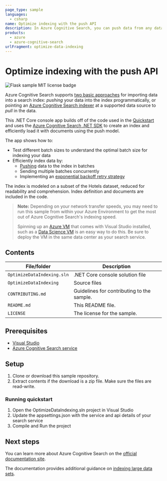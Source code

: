 ```yaml
---
page_type: sample
languages:
  - csharp
name: Optimize indexing with the push API
description: In Azure Cognitive Search, you can push data from any data source to an index. In this C# sample, learn how to index more efficiently.
products:
  - azure
  - azure-cognitive-search
urlFragment: optimize-data-indexing
---
```


# Optimize indexing with the push API

![Flask sample MIT license badge](https://img.shields.io/badge/license-MIT-green.svg)

Azure Cognitive Search supports [two basic approaches](https://docs.microsoft.com/azure/search/search-what-is-data-import) for importing data into a search index: *pushing* your data into the index programmatically, or pointing an [Azure Cognitive Search indexer](https://docs.microsoft.com/azure/search/search-indexer-overview) at a supported data source to *pull* in the data.

This .NET Core console app builds off of the code used in the [Quickstart](https://docs.microsoft.com/azure/search/search-get-started-dotnet) and uses the [Azure Cognitive Search .NET SDK](https://docs.microsoft.com/dotnet/api/?term=microsoft.azure.search) to create an index and efficiently load it with documents using the push model.

The app shows how to:

- Test different batch sizes to understand the optimal batch size for indexing your data
- Efficiently index data by:
  - [Pushing](https://docs.microsoft.com/azure/search/search-what-is-data-import#pushing-data-to-an-index) data to the index in batches
  - Sending multiple batches concurrently
  - Implementing an [exponential backoff retry strategy](https://docs.microsoft.com/dotnet/architecture/microservices/implement-resilient-applications/implement-retries-exponential-backoff)

The index is modeled on a subset of the Hotels dataset, reduced for readability and comprehension. Index definition and documents are included in the code.

> **Note:**  Depending on your network transfer speeds, you may need to run this sample from within your Azure Environment to get the most out of Azure Cognitive Search's indexing speed.
>
>Spinning up an [Azure VM](https://azure.microsoft.com/services/virtual-machines/) that comes with Visual Studio installed, such as a [Data Science VM](https://azure.microsoft.com/services/virtual-machines/data-science-virtual-machines/) is an easy way to do this. Be sure to deploy the VM in the same data center as your search service.

## Contents

| File/folder | Description |
|-------------|-------------|
| `OptimizeDataIndexing.sln`       | .NET Core console solution file |
| `OptimizeDataIndexing`       | Source files |
| `CONTRIBUTING.md` | Guidelines for contributing to the sample. |
| `README.md` | This README file. |
| `LICENSE`   | The license for the sample. |

## Prerequisites

- [Visual Studio](https://visualstudio.microsoft.com/downloads/)
- [Azure Cognitive Search service](https://docs.microsoft.com/azure/search/search-create-service-portal)

## Setup

1. Clone or download this sample repository.
1. Extract contents if the download is a zip file. Make sure the files are read-write.

### Running quickstart

1. Open the OptimizeDataIndexing.sln project in Visual Studio
1. Update the appsettings.json with the service and api details of your search service
1. Compile and Run the project

## Next steps

You can learn more about Azure Cognitive Search on the [official documentation site](https://docs.microsoft.com/azure/search).

The documentation provides additional guidance on [indexing large data sets](https://docs.microsoft.com/azure/search/search-howto-large-index).
